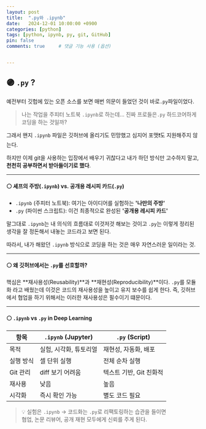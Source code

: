 ```yaml
---
layout: post
title:  ".py와 .ipynb"
date:   2024-12-01 10:00:00 +0900
categories: [python]
tags: [python, ipynb, py, git, GitHub]
pin: false
comments: true     # 댓글 기능 사용 (옵션)


---
```

## 🟣 `.py` ?

예전부터 깃헙에 있는 오픈 소스를 보면 매번 의문이 들었던 것이 바로`.py`파일이었다.

> 나는 작업을 주피터 노트북 `.ipynb`로 하는데... 진짜 프로들은`.py` 하드코어하게 코딩을 하는 것일까?

그래서 왠지 `.ipynb` 파일은 깃허브에 올리기도 민망했고 심지어 포맷❗도 지원해주지 않는다.

하지만 이제 git을 사용하는 입장에서 배우기 귀찮다고 내가 하던 방식만 고수하지 말고, **천천히 공부하면서 받아들이기로 했다**.

---

#### ⚪ 셰프의 주방(`.ipynb`) vs. 공개용 레시피 카드(`.py`)

- `.ipynb` (주피터 노트북): 여기는 아이디어를 실험하는 **'나만의 주방'** 
- `.py` (파이썬 스크립트): 이건 최종적으로 완성된 **'공개용 레시피 카드'**

말그대로 `.ipynb`는 내 의식의 흐름대로 이것저것 해보는 것이고 `.py`는 이렇게 정리된 생각을 잘 정돈해서 내놓는 코드라고 보면 된다. 

따라서, 내가 해왔던 `.ipynb` 방식으로 코딩을 하는 것은 매우 자연스러운 일이라는 것.


---

#### ⚪ 왜 깃허브에서는 `.py`를 선호할까?

핵심은 **재사용성(Reusability)**과 **재현성(Reproducibility)**이다. `.py`를 모듈화 라고 배웠는데 이것은 코드의 재사용성을 높이고 유지 보수를 쉽게 한다. 즉, 깃허브에서 협업을 하기 위해서는 이러한 재사용성은 필수이기 떄문이다.


---



#### ⚪ `.ipynb` vs `.py` in Deep Learning

| 항목 | `.ipynb` (Jupyter) | `.py` (Script) |
|------|--------------------|----------------|
| 목적 | 실험, 시각화, 튜토리얼 | 재현성, 자동화, 배포 |
| 실행 방식 | 셀 단위 실행 | 전체 순차 실행 |
| Git 관리 | diff 보기 어려움 | 텍스트 기반, Git 친화적 |
| 재사용 | 낮음 | 높음 |
| 시각화 | 즉시 확인 가능 | 별도 코드 필요 |

> 💡 실험은 `.ipynb` → 코드화는 `.py`로 리팩토링하는 습관을 들이면  
> 협업, 논문 리뷰어, 공개 재현 모두에게 신뢰를 주게 된다.